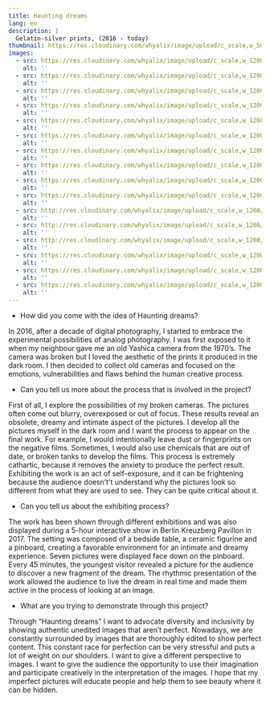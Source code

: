 ```yaml
---
title: Haunting dreams
lang: en
description: |
  Gelatin-silver prints, (2016 - today)
thumbnail: https://res.cloudinary.com/whyalix/image/upload/c_scale,w_500/v1544417628/alixlucas/haunted-dreams/shoes-and-skeleton.jpg
images:
  - src: https://res.cloudinary.com/whyalix/image/upload/c_scale,w_1200/v1544417628/alixlucas/haunted-dreams/shoes-and-skeleton.jpg
    alt: ''
  - src: https://res.cloudinary.com/whyalix/image/upload/c_scale,w_1200/v1544417628/alixlucas/haunted-dreams/horse-and-cats.jpg
    alt: ''
  - src: https://res.cloudinary.com/whyalix/image/upload/c_scale,w_1200/v1544417621/alixlucas/haunted-dreams/dog-and-monkey.jpg
    alt: ''
  - src: https://res.cloudinary.com/whyalix/image/upload/c_scale,w_1200/v1543643995/alixlucas/haunted-dreams/Haunted-dreams-01.jpg
    alt: ''
  - src: https://res.cloudinary.com/whyalix/image/upload/c_scale,w_1200/v1543643995/alixlucas/haunted-dreams/Haunted-dreams-02.jpg
    alt: ''
  - src: https://res.cloudinary.com/whyalix/image/upload/c_scale,w_1200/v1543643995/alixlucas/haunted-dreams/Haunted-dreams-03.jpg
    alt: ''
  - src: https://res.cloudinary.com/whyalix/image/upload/c_scale,w_1200/v1543643995/alixlucas/haunted-dreams/Haunted-dreams-04.jpg
    alt: ''
  - src: https://res.cloudinary.com/whyalix/image/upload/c_scale,w_1200/v1543643995/alixlucas/haunted-dreams/Haunted-dreams-05.jpg
    alt: ''
  - src: https://res.cloudinary.com/whyalix/image/upload/c_scale,w_1200/v1543643995/alixlucas/haunted-dreams/Haunted-dreams-06.jpg
    alt: ''
  - src: https://res.cloudinary.com/whyalix/image/upload/c_scale,w_1200/v1543643995/alixlucas/haunted-dreams/Haunted-dreams-07.jpg
    alt: ''
  - src: http://res.cloudinary.com/whyalix/image/upload/c_scale,w_1200/v1510518158/alixlucas/expo-haunted-dreams/018-4.jpg
    alt: ''
  - src: http://res.cloudinary.com/whyalix/image/upload/c_scale,w_1200/v1510518200/alixlucas/expo-haunted-dreams/018-2.jpg
    alt: ''
  - src: http://res.cloudinary.com/whyalix/image/upload/c_scale,w_1200/v1510518186/alixlucas/expo-haunted-dreams/018-3.jpg
    alt: ''
  - src: https://res.cloudinary.com/whyalix/image/upload/c_scale,w_1200/v1543643988/alixlucas/haunted-dreams/Haunted-dreams-Process-01.jpg
    alt: ''
  - src: https://res.cloudinary.com/whyalix/image/upload/c_scale,w_1200/v1543643988/alixlucas/haunted-dreams/Haunted-dreams-Process-02.jpg
    alt: ''
  - src: https://res.cloudinary.com/whyalix/image/upload/c_scale,w_1200/v1543643988/alixlucas/haunted-dreams/Haunted-dreams-Process-03.jpg
    alt: ''
---
```


- How did you come with the idea of Haunting dreams?

In 2016, after a decade of digital photography, I started to embrace the experimental possibilities of analog photography. I was first exposed to it when my neighbour gave me an old Yashica camera from the 1970’s. The camera was broken but I loved the aesthetic of the prints it produced in the dark room. I then decided to collect old cameras and focused on the emotions, vulnerabilities and flaws behind the human creative process.

- Can you tell us more about the process that is involved in the project?

First of all, I explore the possibilities of my broken cameras. The pictures often come out blurry, overexposed or out of focus. These results reveal an obsolete, dreamy and intimate aspect of the pictures. I develop all the pictures myself in the dark room and I want the process to appear on the final work. For example, I would intentionally leave dust or fingerprints on the negative films. Sometimes, I would also use chemicals that are out of date, or broken tanks to develop the films. This process is extremely cathartic, because it removes the anxiety to produce the perfect result. Exhibiting the work is an act of self-exposure, and it can be frightening because the audience doesn’t’t understand why the pictures look so different from what they are used to see. They can be quite critical about it.

- Can you tell us about the exhibiting process?

The work has been shown through different exhibitions and was also displayed during a 5-hour interactive show in Berlin Kreuzberg Pavillon in 2017. The setting was composed of a bedside table, a ceramic figurine and a pinboard, creating a favorable environment for an intimate and dreamy experience. Seven pictures were displayed face down on the pinboard. Every 45 minutes, the youngest visitor revealed a picture for the audience to discover a new fragment of the dream. The rhythmic presentation of the work allowed the audience to live the dream in real time and made them active in the process of looking at an image.

- What are you trying to demonstrate through this project?

Through “Haunting dreams” I want to advocate diversity and inclusivity by showing authentic unedited images that aren’t perfect. Nowadays, we are constantly surrounded by images that are thoroughly edited to show perfect content. This constant race for perfection can be very stressful and puts a lot of weight on our shoulders. I want to give a different perspective to images. I want to give the audience the opportunity to use their imagination and participate creatively in the interpretation of the images. I hope that my imperfect pictures will educate people and help them to see beauty where it can be hidden.
